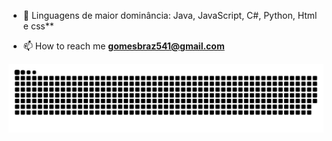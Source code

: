 
- 🌱 Linguagens de maior dominância: Java, JavaScript, C#, Python, Html e css**

- 📫 How to reach me **gomesbraz541@gmail.com**

![snake gif](https://github.com/GustavoGomesSS/GustavoGomesSS/blob/output/github-contribution-grid-snake.svg)
